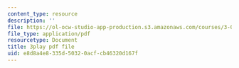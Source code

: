 ```yaml
---
content_type: resource
description: ''
file: https://ol-ocw-studio-app-production.s3.amazonaws.com/courses/3-091sc-introduction-to-solid-state-chemistry-fall-2010/e8d8a4e8335d50320acfcb46320d167f_malCa9kI7Ag.pdf
file_type: application/pdf
resourcetype: Document
title: 3play pdf file
uid: e8d8a4e8-335d-5032-0acf-cb46320d167f
---
```

